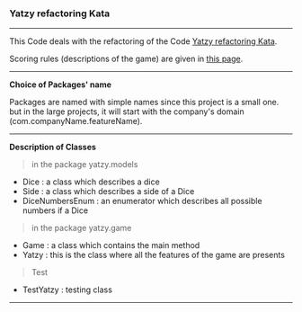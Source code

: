 ### Yatzy refactoring Kata
***

This Code deals with the refactoring of the Code [Yatzy refactoring Kata](https://github.com/emilybache/Yatzy-Refactoring-Kata/tree/main/java).

Scoring rules (descriptions of the game) are given in [this page](https://sammancoaching.org/kata_descriptions/yatzy.html).

***
**Choice of Packages' name**

Packages are named with simple names since this project is a small one.
but in the large projects, it will start with the company's domain (com.companyName.featureName).

***

**Description of Classes**

> in the package yatzy.models
- Dice : a class which describes a dice
- Side : a class which describes a side of a Dice
- DiceNumbersEnum : an enumerator which describes all possible numbers if a Dice

> in the package yatzy.game
- Game : a class which contains the main method
- Yatzy : this is the class where all the features of the game are presents

> Test
- TestYatzy : testing class
***
